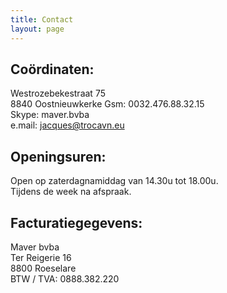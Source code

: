 ```yaml
---
title: Contact 
layout: page
---
```


Coördinaten:
------------

Westrozebekestraat 75  
8840 Oostnieuwkerke
Gsm: 0032.476.88.32.15  
Skype: maver.bvba  
e.mail: <jacques@trocavn.eu>

Openingsuren:
-------------

Open op zaterdagnamiddag van 14.30u tot 18.00u.  
Tijdens de week na afspraak.  


Facturatiegegevens: 
-------------------
  
Maver bvba  
Ter Reigerie 16  
8800 Roeselare  
BTW / TVA: 0888.382.220  
